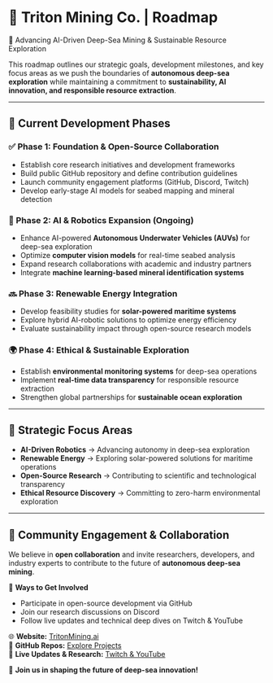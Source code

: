 # 🌊 Triton Mining Co. | Roadmap

🚀 Advancing AI-Driven Deep-Sea Mining & Sustainable Resource Exploration  

This roadmap outlines our strategic goals, development milestones, and key focus areas as we push the boundaries of **autonomous deep-sea exploration** while maintaining a commitment to **sustainability, AI innovation, and responsible resource extraction**.  

---

## 📌 Current Development Phases

### ✅ Phase 1: Foundation & Open-Source Collaboration  
- Establish core research initiatives and development frameworks  
- Build public GitHub repository and define contribution guidelines  
- Launch community engagement platforms (GitHub, Discord, Twitch)  
- Develop early-stage AI models for seabed mapping and mineral detection  

### 🔄 Phase 2: AI & Robotics Expansion (Ongoing)  
- Enhance AI-powered **Autonomous Underwater Vehicles (AUVs)** for deep-sea exploration  
- Optimize **computer vision models** for real-time seabed analysis  
- Expand research collaborations with academic and industry partners  
- Integrate **machine learning-based mineral identification systems**  

### 🔜 Phase 3: Renewable Energy Integration  
- Develop feasibility studies for **solar-powered maritime systems**  
- Explore hybrid AI-robotic solutions to optimize energy efficiency  
- Evaluate sustainability impact through open-source research models  

### 🌍 Phase 4: Ethical & Sustainable Exploration  
- Establish **environmental monitoring systems** for deep-sea operations  
- Implement **real-time data transparency** for responsible resource extraction  
- Strengthen global partnerships for **sustainable ocean exploration**  

---

## 🎯 Strategic Focus Areas
- **AI-Driven Robotics** → Advancing autonomy in deep-sea exploration  
- **Renewable Energy** → Exploring solar-powered solutions for maritime operations  
- **Open-Source Research** → Contributing to scientific and technological transparency  
- **Ethical Resource Discovery** → Committing to zero-harm environmental exploration  

---

## 📡 Community Engagement & Collaboration
We believe in **open collaboration** and invite researchers, developers, and industry experts to contribute to the future of **autonomous deep-sea mining**.  

📌 **Ways to Get Involved**  
- Participate in open-source development via GitHub  
- Join our research discussions on Discord  
- Follow live updates and technical deep dives on Twitch & YouTube  

🌐 **Website:** [TritonMining.ai](#)  
💬 **GitHub Repos:** [Explore Projects](#)  
📡 **Live Updates & Research:** [Twitch & YouTube](#)  

🚀 **Join us in shaping the future of deep-sea innovation!**  
